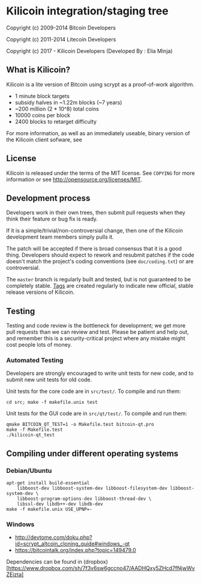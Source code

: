 Kilicoin integration/staging tree
================================



Copyright (c) 2009-2014 Bitcoin Developers

Copyright (c) 2011-2014 Litecoin Developers

Copyright (c) 2017 - Kilicoin Developers (Developed By : Elia Minja)

What is Kilicoin?
----------------

Kilicoin is a lite version of Bitcoin using scrypt as a proof-of-work algorithm.
 - 1 minute block targets
 - subsidy halves in ~1.22m blocks (~7 years)
 - ~200 million (2 * 10^8) total coins
 - 10000 coins per block
 - 2400 blocks to retarget difficulty

For more information, as well as an immediately useable, binary version of
the Kilicoin client sofware, see 

License
-------

Kilicoin is released under the terms of the MIT license. See `COPYING` for more
information or see http://opensource.org/licenses/MIT.

Development process
-------------------

Developers work in their own trees, then submit pull requests when they think
their feature or bug fix is ready.

If it is a simple/trivial/non-controversial change, then one of the Kilicoin
development team members simply pulls it.

The patch will be accepted if there is broad consensus that it is a good thing.
Developers should expect to rework and resubmit patches if the code doesn't
match the project's coding conventions (see `doc/coding.txt`) or are
controversial.

The `master` branch is regularly built and tested, but is not guaranteed to be
completely stable. [Tags](https://github.com/bitcoin/bitcoin/tags) are created
regularly to indicate new official, stable release versions of Kilicoin.

Testing
-------

Testing and code review is the bottleneck for development; we get more pull
requests than we can review and test. Please be patient and help out, and
remember this is a security-critical project where any mistake might cost people
lots of money.

### Automated Testing

Developers are strongly encouraged to write unit tests for new code, and to
submit new unit tests for old code.

Unit tests for the core code are in `src/test/`. To compile and run them:

    cd src; make -f makefile.unix test

Unit tests for the GUI code are in `src/qt/test/`. To compile and run them:

    qmake BITCOIN_QT_TEST=1 -o Makefile.test bitcoin-qt.pro
    make -f Makefile.test
    ./kilicoin-qt_test

Compiling under different operating systems
-------------------------------------------

### Debian/Ubuntu

    apt-get install build-essential
        libboost-dev libboost-system-dev libboost-filesystem-dev libboost-system-dev \
        libboost-program-options-dev libboost-thread-dev \
        libssl-dev libdb++-dev libdb-dev
    make -f makefile.unix USE_UPNP=-

### Windows

* http://devtome.com/doku.php?id=scrypt_altcoin_cloning_guide#windows_-qt
* https://bitcointalk.org/index.php?topic=149479.0

Dependencies can be found in (dropbox)[https://www.dropbox.com/sh/7f3v6sw6gccno47/AADHQxy5ZHcd7fNjwWvZEjzta]

